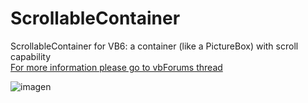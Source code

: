 # ScrollableContainer
ScrollableContainer for VB6: a container (like a PictureBox) with scroll capability  
[For more information please go to vbForums thread](https://www.vbforums.com/showthread.php?876529-VB6-ScrollableContainer-a-container-(like-a-PictureBox)-with-scroll-capability&highlight=)

![imagen](https://user-images.githubusercontent.com/42319299/175790188-a9c25a34-b771-49f1-8864-1cd27c75ea2a.png)
